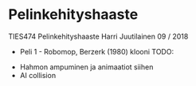 # Pelinkehityshaaste
TIES474 Pelinkehityshaaste
Harri Juutilainen 09 / 2018

* Peli 1 - Robomop, Berzerk (1980) klooni
TODO:
- Hahmon ampuminen ja animaatiot siihen
- AI collision 